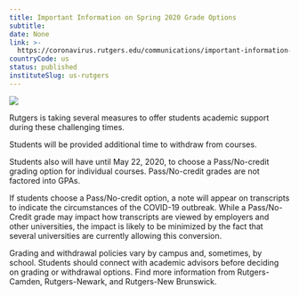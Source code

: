 ```yaml
---
title: Important Information on Spring 2020 Grade Options
subtitle: 
date: None
link: >-
  https://coronavirus.rutgers.edu/communications/important-information-on-spring-2020-grade-options/
countryCode: us
status: published
instituteSlug: us-rutgers
---
```

![](https://coronavirus.rutgers.edu/apple-touch-icon.png)

Rutgers is taking several measures to offer students academic support during these challenging times.

Students will be provided additional time to withdraw from courses.

Students also will have until May 22, 2020, to choose a Pass/No-credit grading option for individual courses. Pass/No-credit grades are not factored into GPAs.

If students choose a Pass/No-credit option, a note will appear on transcripts to indicate the circumstances of the COVID-19 outbreak. While a Pass/No-Credit grade may impact how transcripts are viewed by employers and other universities, the impact is likely to be minimized by the fact that several universities are currently allowing this conversion.

Grading and withdrawal policies vary by campus and, sometimes, by school. Students should connect with academic advisors before deciding on grading or withdrawal options. Find more information from Rutgers-Camden, Rutgers-Newark, and Rutgers-New Brunswick.
